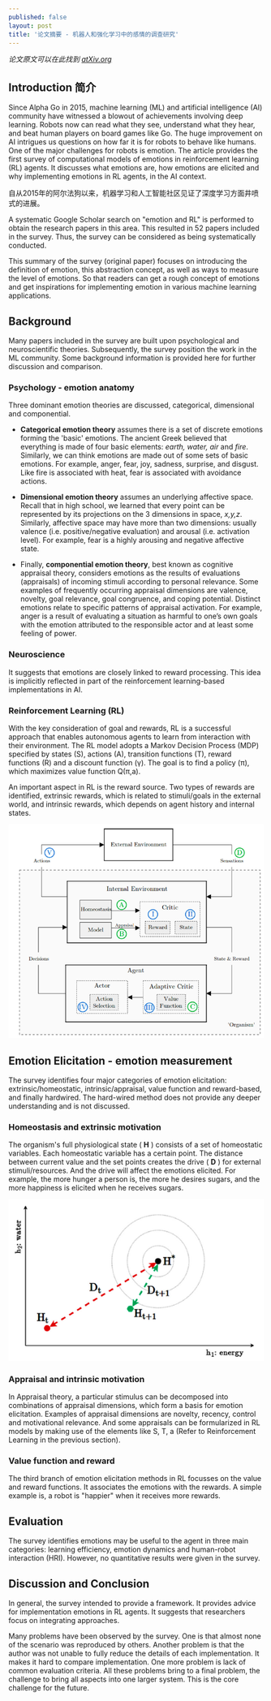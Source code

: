 ```yaml
---
published: false
layout: post
title: '论文摘要 - 机器人和强化学习中的感情的调查研究'
---
```

_论文原文可以在此找到 [atXiv.org](https://arxiv.org/abs/1705.05172)_ 


## Introduction 简介

Since Alpha Go in 2015, machine learning (ML) and artificial intelligence (AI) community have witnessed a blowout of achievements involving deep learning. Robots now can read what they see, understand what they hear, and beat human players on board games like Go. The huge improvement on AI intrigues us questions on how far it is for robots to behave like humans. One of the major challenges for robots is emotion. The article provides the first survey of computational models of emotions in reinforcement learning (RL) agents. It discusses what emotions are, how emotions are elicited and why implementing emotions in RL agents, in the AI context.

自从2015年的阿尔法狗以来，机器学习和人工智能社区见证了深度学习方面井喷式的进展。

A systematic Google Scholar search on "emotion and RL" is performed to obtain the research papers in this area. This resulted in 52 papers included in the survey. Thus, the survey can be considered as being systematically conducted.

This summary of the survey (original paper) focuses on introducing the definition of emotion, this abstraction concept, as well as ways to measure the level of emotions. So that readers can get a rough concept of emotions and get inspirations for implementing emotion in various machine learning applications.

## Background

Many papers included in the survey are built upon psychological and neuroscientific theories. Subsequently, the survey position the work in the ML community. Some background information is provided here for further discussion and comparison.

### Psychology - emotion anatomy 

Three dominant emotion theories are discussed, categorical, dimensional and componential.

* **Categorical emotion theory** assumes there is a set of discrete emotions forming the 'basic' emotions. The ancient Greek believed that everything is made of four basic elements: *earth, water, air* and *fire*. Similarly, we can think emotions are made out of some sets of basic emotions. For example, anger, fear, joy, sadness, surprise, and disgust. Like fire is associated with heat, fear is associated with avoidance actions.

* **Dimensional emotion theory** assumes an underlying affective space. Recall that in high school, we learned that every point can be represented by its projections on the 3 dimensions in space, *x,y,z*. Similarly, affective space may have more than two dimensions: usually valence (i.e. positive/negative evaluation) and arousal (i.e. activation level). For example, fear is a highly arousing and negative affective state.

* Finally, **componential emotion theory**, best known as cognitive appraisal theory, considers emotions as the results of evaluations (appraisals) of incoming stimuli according to personal relevance. Some examples of frequently occurring appraisal dimensions are valence, novelty, goal relevance, goal congruence, and coping potential. Distinct emotions relate to specific patterns of appraisal activation. For example, anger is a result of evaluating a situation as harmful to one’s own goals with the emotion attributed to the responsible actor and at least some feeling of power.

### Neuroscience

It suggests that emotions are closely linked to reward processing. This idea is implicitly reflected in part of the reinforcement learning-based implementations in AI.

### Reinforcement Learning (RL)

With the key consideration of goal and rewards, RL is a successful approach that enables autonomous agents to learn from interaction with their environment. The RL model adopts a Markov Decision Process (MDP) specified by states (S), actions (A), transition functions (T), reward functions (R) and a discount function (γ). The goal is to find a policy (π), which maximizes value function Q(π,a).

An important aspect in RL is the reward source. Two types of rewards are identified, extrinsic rewards, which is related to stimuli/goals in the external world, and intrinsic rewards, which depends on agent history and internal states. 

![Reinforcement Learning with both intrinsic and extrinsic motivation](../images/emotion/emotion_RL.png)

## Emotion Elicitation - emotion measurement

The survey identifies four major categories of emotion elicitation: extrinsic/homeostatic, intrinsic/appraisal, value function and reward-based, and finally hardwired. The hard-wired method does not provide any deeper understanding and is not discussed.

### Homeostasis and extrinsic motivation

The organism&#39;s full physiological state ( **H** ) consists of a set of homeostatic variables. Each homeostatic variable has a certain point. The distance between current value and the set points creates the drive ( **D** ) for external stimuli/resources. And the drive will affect the emotions elicited. For example, the more hunger a person is, the more he desires sugars, and the more happiness is elicited when he receives sugars.

![Emotion drive by distance from homeostasis point](../images/emotion/emotion_measure.png)

### Appraisal and intrinsic motivation

In Appraisal theory, a particular stimulus can be decomposed into combinations of appraisal dimensions, which form a basis for emotion elicitation. Examples of appraisal dimensions are novelty, recency, control and motivational relevance. And some appraisals can be formularized in RL models by making use of the elements like S, T, a (Refer to Reinforcement Learning in the previous section).

### Value function and reward

The third branch of emotion elicitation methods in RL focusses on the value and reward functions. It associates the emotions with the rewards. A simple example is, a robot is &quot;happier&quot; when it receives more rewards.

## Evaluation

The survey identifies emotions may be useful to the agent in three main categories: learning efficiency, emotion dynamics and human-robot interaction (HRI). However, no quantitative results were given in the survey.

## Discussion and Conclusion

In general, the survey intended to provide a framework. It provides advice for implementation emotions in RL agents.  It suggests that researchers focus on integrating approaches.

Many problems have been observed by the survey. One is that almost none of the scenario was reproduced by others. Another problem is that the author was not unable to fully reduce the details of each implementation. It makes it hard to compare implementation. One more problem is lack of common evaluation criteria. All these problems bring to a final problem, the challenge to bring all aspects into one larger system. This is the core challenge for the future.
